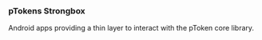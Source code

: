 ### pTokens Strongbox

Android apps providing a thin layer to interact with the pToken core library.
